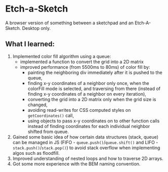 # Etch-a-Sketch

A browser version of something between a sketchpad and an Etch-A-Sketch.
Desktop only.

## What I learned:

1. Implemented color fill algorithm using a queue:
   - implemented a function to convert the grid into a 2D matrix
   - improved performance (from 5500ms to 80ms) of color fill by:
     - painting the neighboring div immediately after it is pushed to the queue,
     - finding x-y coordinates of a neighbor only once, when the colorFill mode is selected, and traversing from there (instead of finding x-y coordinates of a neighbor on every iteration),
     - converting the grid into a 2D matrix only when the grid size is changed,
     - avoiding read-writes for CSS computed styles on `getCoordinates()` call,
     - using objects to pass x-y coordinates on to other function calls instead of finding coordinates for each individual neighbor shifted from queue.
2. Gained some basic idea of how certain data structures (stack, queue) can be managed in JS (FIFO - `queue.push()`/`queue.shift()` and LIFO - `stack.push()`/`stack.pop()`) to avoid stack overflow when implementing algos such as floodfill.
3. Improved understanding of nested loops and how to traverse 2D arrays.
4. Got some more experience with the BEM naming convention.
